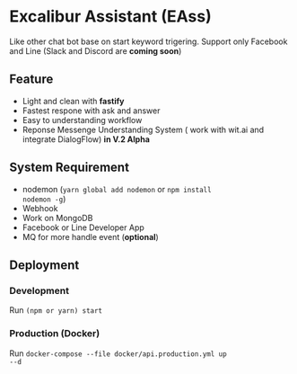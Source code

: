 # Excalibur Assistant (EAss)
Like other chat bot base on start keyword trigering. Support only Facebook and Line (Slack and Discord are <b>coming soon</b>)
## Feature
- Light and clean with <b>fastify</b>
- Fastest respone with ask and answer
- Easy to understanding workflow
- Reponse Messenge Understanding System ( work with wit.ai and integrate DialogFlow) <b>in V.2 Alpha </b>
## System Requirement
- nodemon (<code>yarn global add nodemon</code> or <code>npm install nodemon -g</code>)
- Webhook
- Work on MongoDB
- Facebook or Line Developer App
- MQ for more handle event (<b>optional</b>)
## Deployment
### Development
Run <code>(npm or yarn) start</code>

### Production (Docker)
Run <code>docker-compose --file docker/api.production.yml up --d<code>

